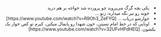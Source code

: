 <div dir="rtl" align="right">
<li>یکی بچه گرگ می‌پروید چو پرورده شد خواجه بر هم درید</li>
  

<li>خونه رو تیر نگه میداره، زنو ...</li>
  

<li>خوارشو دریاب ...  [https://www.youtube.com/watch?v=R9Oh3_ZeFYQ]</li>
  

<li>اونایی که در خط امام نسیتن، خون شهدا رو پایمال میکنن، کیرم تو کص خوار یک یکشون. [https://www.youtube.com/watch?v=32UFvHPdHEQ]</li>
  
  
</div>
